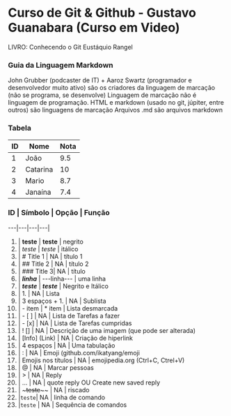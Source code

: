 # Curso de Git & Github - Gustavo Guanabara (Curso em Video)

LIVRO:
Conhecendo o Git
Eustáquio Rangel

### Guia da Linguagem **Markdown**

John Grubber (podcaster de IT) + Aaroz Swartz (programador e desenvolvedor muito ativo) são os criadores da linguagem de marcação (não se programa, se desenvolve)
    Linguagem de marcação não é linguagem de programação.
    HTML e markdown (usado no git, júpiter, entre outros) são linguagens de marcação
    Arquivos .md são arquivos markdown

### Tabela
ID | Nome | Nota
---|---|---
1 | João | 9.5
2 | Catarina | 10
3 | Mario | 8.7
4 | Janaína | 7.4

### ID | Símbolo | Opção | Função
---|---|---|---|
1. | **teste** | __teste__ | negrito
1. | *teste* | _teste_ | itálico
1. | # Title 1 | NA | título 1
1. | ## Title 2 | NA | título 2
1. | ### Title 3| NA | título 
1. | ***linha*** | ---linha--- | uma linha
1. | __*teste*__ | **_teste_** | Negrito e Itálico
1. | 1. | NA | Lista
1. | 3 espaços + 1. | NA | Sublista
1. | - item | * item | Lista desmarcada
1. | - [ ] | NA | Lista de Tarefas a fazer
1. | - [x] | NA | Lista de Tarefas cumpridas
1. | ! [] | NA | Descrição de uma imagem (que pode ser alterada)
1. | [Info] (Link) | NA | Criação de hiperlink
1. | 4 espaços | NA | Uma tabulação
1. | : | NA | Emoji (github.com/ikatyang/emoji
1. | Emojis nos títulos | NA | emojipedia.org (Ctrl+C, Ctrel+V)
2. | @ | NA | Marcar pessoas
3. | > | NA | Reply
4. | ... | NA | quote reply OU Create new saved reply
5. | ~~~teste~~~~ | NA | riscado
6. |`teste`| NA | linha de comando
7. |```teste``` | NA | Sequência de comandos
